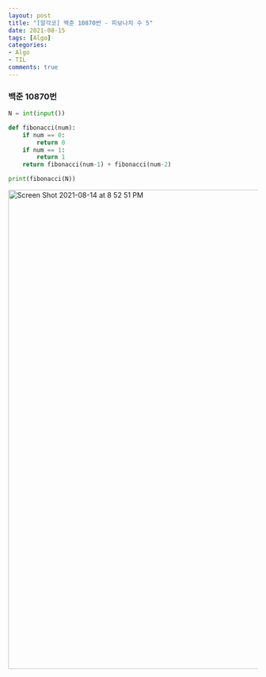 ```yaml
---
layout: post
title: "[알각코] 백준 10870번 - 피보나치 수 5"
date: 2021-08-15
tags: [Algo]
categories:
- Algo
- TIL
comments: true
---
```


### 백준 10870번

```python
N = int(input())

def fibonacci(num):
    if num == 0:
        return 0
    if num == 1:
        return 1
    return fibonacci(num-1) + fibonacci(num-2)

print(fibonacci(N))
```

<img width="966" alt="Screen Shot 2021-08-14 at 8 52 51 PM" src="https://user-images.githubusercontent.com/39291812/129445433-dbbed4c8-5520-4be3-9e96-e26d78459522.png">
